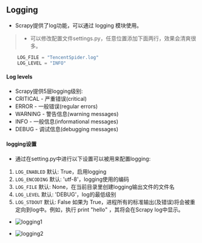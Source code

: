 ## Logging

- Scrapy提供了log功能，可以通过 logging 模块使用。

> - 可以修改配置文件settings.py，任意位置添加下面两行，效果会清爽很多。

```python
	LOG_FILE = "TencentSpider.log"
	LOG_LEVEL = "INFO"
```

#### Log levels

- Scrapy提供5层logging级别:
- CRITICAL - 严重错误(critical)
- ERROR - 一般错误(regular errors)
- WARNING - 警告信息(warning messages)
- INFO - 一般信息(informational messages)
- DEBUG - 调试信息(debugging messages)

#### logging设置

- 通过在setting.py中进行以下设置可以被用来配置logging:

1. `LOG_ENABLED` 默认: True，启用logging
2. `LOG_ENCODING` 默认: 'utf-8'，logging使用的编码
3. `LOG_FILE` 默认: None，在当前目录里创建logging输出文件的文件名
4. `LOG_LEVEL` 默认: 'DEBUG'，log的最低级别
5. `LOG_STDOUT` 默认: False 如果为 True，进程所有的标准输出(及错误)将会被重定向到log中。例如，执行 print "hello" ，其将会在Scrapy log中显示。



- ![logging1](../image/logging1.png)



- ![logging2](../image/logging2.png)
